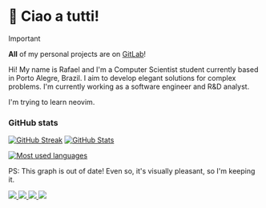 # 👋 Ciao a tutti!

> [!IMPORTANT]
> **All** of my personal projects are on [GitLab](https://gitlab.com/debemdeboas)!

Hi! My name is Rafael and I'm a Computer Scientist student currently based in Porto Alegre, Brazil.
I aim to develop elegant solutions for complex problems.
I'm currently working as a software engineer and R&D analyst.

I'm trying to learn neovim.

### GitHub stats

[![GitHub Streak](https://streak-stats.demolab.com?user=debemdeboas&theme=catppuccin-macchiato&hide_border=true&date_format=j%20M%5B%20Y%5D&mode=weekly)](https://git.io/streak-stats)
[![GitHub Stats](https://github-readme-stats.debem.dev/api?username=debemdeboas&show=reviews,prs&show_icons=true&hide=contribs&include_all_commits=true&bg_color=24273a&text_color=cad3f5&icon_color=c6a0f6&title_color=8bd5ca&hide_border=true&disable_animations=true)](https://github-readme-stats.debem.dev/)

[![Most used languages](https://github-readme-stats.debem.dev/api/top-langs?username=debemdeboas&show_icons=true&exclude_repo=linux-kernel-labsisop,github-readme-stats&bg_color=24273a&text_color=cad3f5&icon_color=c6a0f6&title_color=8bd5ca&hide_border=true&disable_animations=true&layout=compact&langs_count=8)](https://github-readme-stats.debem.dev/)

PS: This graph is out of date! Even so, it's visually pleasant, so I'm keeping it.

<a href="https://gitlab.com/debemdeboas">
    <img src="https://img.shields.io/badge/gitlab-%23181717.svg?style=for-the-badge&logo=gitlab&logoColor=white">
</a>

<a href="https://www.linkedin.com/in/rbem/">
    <img src="https://img.shields.io/badge/LinkedIn-0077B5?style=for-the-badge&logo=linkedin&logoColor=white">
</a>

<a href="https://stackoverflow.com/users/9918829/rafa-de-boas">
    <img src="https://img.shields.io/badge/Stack_Overflow-FE7A16?style=for-the-badge&logo=stack-overflow&logoColor=white">
</a>

<a href="https://www.instagram.com/debemdeboas/">
    <img src="https://img.shields.io/badge/Instagram-E4405F?style=for-the-badge&logo=instagram&logoColor=white">
</a>
